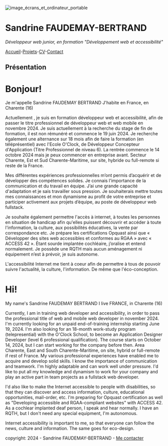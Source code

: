 ![image_écrans_et_ordinateur_portable](./image.jpeg)

# Sandrine FAUDEMAY-BERTRAND

*Développeur web junior, en formation "Développement web et accessibilité"*

[Accueil](./README.md)-[Projets](./projets.md)-[CV](CV.md)-[Contact](./Contacts.md)

## Présentation
# Bonjour! 
Je m'appelle Sandrine FAUDEMAY BERTRAND 
J'habite en France, en Charente (16)

Actuellement , je suis en formation développeur web et accessibilité, afin de passer le titre professionnel de développeur web et web mobile en novembre 2024. 
Je suis actuellement à la recherche du stage de fin de formation, il est non rémunéré et commence le 19 juin 2024. 
Je recherche également une alternance sur 18 mois afin de faire la formation (en téléprésentiel) avec l'Ecole O'Clock, de Développeur Concepteur d'Application (Titre Professionnel de niveau 6). La rentrée commence le 14 octobre 2024 mais je peux commencer en entreprise avant.
Secteur Charente, Est et Sud Charente-Maritime, sur site, hybride ou full-remote si reste de la France.

Mes différentes expériences professionnelles m’ont permis d’acquérir et de développer des compétences solides. Je connais l’importance de la communication et du travail en équipe. J’ai une grande capacité d'adaptation et je sais travailler sous pression. Je souhaiterais mettre toutes mes connaissances et mon dynamisme au profit de votre entreprise et participer activement aux projets d’équipe, au poste de développeur web fullstack.

Je souhaite également permettre l'accès à internet, à toutes les personnes en situation de handicap afin qu'elles puissent découvrir et accéder à toute l'information, la culture, aux possibilités éducatives, la vente par correspondance etc. Je prépare les certifications Opquast ainsi que « Développer des sites web accessibles et conformes au RGAA » avec « ACCESS 42 ». Étant sourde implantée cochléaire, j’oralise et entend normalement. Je possède une RQTH mais aucun aménagement ni équipement n’est à prévoir, je suis autonome.

L'accessibilité Internet me tient à coeur afin de permettre à tous de pouvoir suivre l'actualité, la culture, l'information. 
De même que l'éco-conception.


# Hi!
My name's Sandrine FAUDEMAY BERTRAND
I live FRANCE, in Charente (16)

Currently, I am in training web developer and accessibility, in order to pass the professional title of web and mobile web developer in november 2024. 
I'm currently looking for an unpaid end-of-training internship starting June 19, 2024. 
I'm also looking for an 18-month work-study program (telepresential) with the O'Clock School, to become an Application Designer Developer (level 6 professional qualification). The course starts on October 14, 2024, but I can start working for the company before then.
Area Charente, East and South Charente-Maritime, on site, hybrid or full-remote if rest of France.
My various professional experiences have enabled me to acquire and develop solid skills. I know the importance of communication and teamwork. I'm highly adaptable and can work well under pressure. I'd like to put all my knowledge and dynamism to work for your company and play an active part in team projects as a fullstack web developer.

I'd also like to make the Internet accessible to people with disabilities, so that they can discover and access information, culture, educational opportunities, mail-order, etc. I'm preparing for Opquast certification as well as "Developing accessible and RGAA-compliant websites" with ACCESS 42. As a cochlear implanted deaf person, I speak and hear normally. I have an RQTH, but I don't need any special equipment, I'm autonomous.

Internet accessibility is important to me, so that everyone can follow the news, culture and information. 
The same goes for eco-design.





copyright: 2024 - Sandrine FAUDEMAY-BERTRAND - [Me contacter](./Contacts.md)

